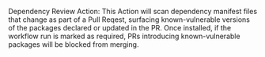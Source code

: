 Dependency Review Action:
This Action will scan dependency manifest files that change as part of a Pull Reqest, surfacing known-vulnerable versions of the packages declared or updated in the PR. 
Once installed, if the workflow run is marked as required, PRs introducing known-vulnerable packages will be blocked from merging.

